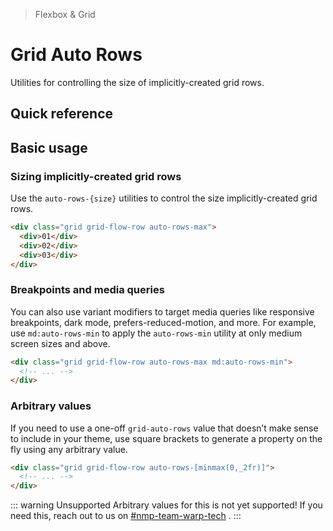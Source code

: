 > Flexbox & Grid

# Grid Auto Rows
Utilities for controlling the size of implicitly-created grid rows.

## Quick reference

<qr-table />

## Basic usage
### Sizing implicitly-created grid rows
Use the `auto-rows-{size}` utilities to control the size implicitly-created grid rows.

```html
<div class="grid grid-flow-row auto-rows-max">
  <div>01</div>
  <div>02</div>
  <div>03</div>
</div>
```

### Breakpoints and media queries
You can also use variant modifiers to target media queries like responsive breakpoints, dark mode, prefers-reduced-motion, and more. For example, use `md:auto-rows-min` to apply the `auto-rows-min` utility at only medium screen sizes and above.

```html
<div class="grid grid-flow-row auto-rows-max md:auto-rows-min">
  <!-- ... -->
</div>
```

### Arbitrary values
If you need to use a one-off `grid-auto-rows` value that doesn’t make sense to include in your theme, use square brackets to generate a property on the fly using any arbitrary value.

```html
<div class="grid grid-flow-row auto-rows-[minmax(0,_2fr)]">
  <!-- ... -->
</div>
```

::: warning Unsupported
Arbitrary values for this is not yet supported! If you need this, reach out to us on [#nmp-team-warp-tech](https://sch-chat.slack.com/archives/C04LG5UTCTT) .
:::